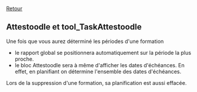 [Retour](index.md)

## Attestoodle et tool_TaskAttestoodle ##  
Une fois que vous aurez déterminé les périodes d'une formation
 * le rapport global se positionnera automatiquement sur la période la plus proche.  
 * le bloc Attestoodle sera à même d'afficher les dates d'échéances. En effet, en planifiant on détermine l'ensemble des dates d'échéances.  
 
Lors de la suppression d'une formation, sa planification est aussi effacée.

